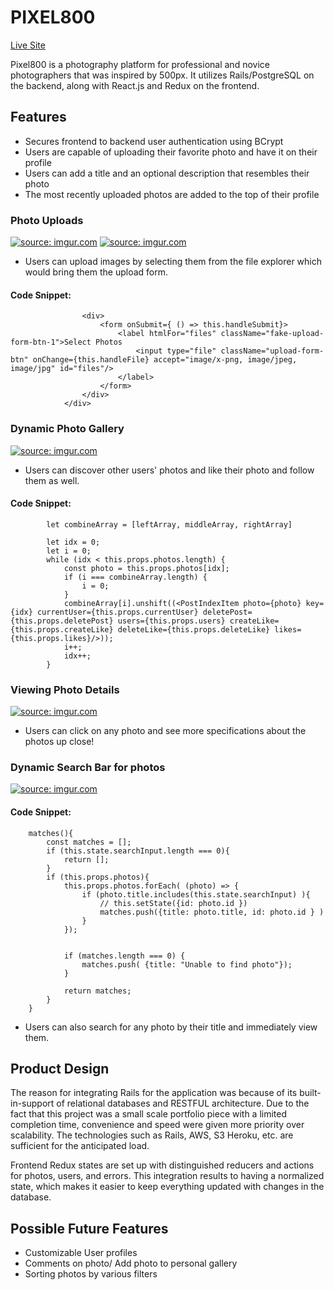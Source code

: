 # PIXEL800
[Live Site](https://pixel800.herokuapp.com/#/)

Pixel800 is a photography platform for professional and novice photographers that was inspired by 500px. It utilizes Rails/PostgreSQL on the backend, along with React.js and Redux on the frontend.


## Features

- Secures frontend to backend user authentication using BCrypt
- Users are capable of uploading their favorite photo and have it on their profile
- Users can add a title and an optional description that resembles their photo
- The most recently uploaded photos are added to the top of their profile


### Photo Uploads 

<a href="https://imgur.com/rkRgjYt"><img src="https://i.imgur.com/rkRgjYt.png" title="source: imgur.com" /></a>
<a href="https://imgur.com/3ANGBCs"><img src="https://i.imgur.com/3ANGBCs.png" title="source: imgur.com" /></a>

- Users can upload images by selecting them from the file explorer which would bring them the upload form.

#### Code Snippet:
```   <div className="uploading-picture-form2">
                <div>
                    <form onSubmit={ () => this.handleSubmit}>      
                        <label htmlFor="files" className="fake-upload-form-btn-1">Select Photos
                            <input type="file" className="upload-form-btn" onChange={this.handleFile} accept="image/x-png, image/jpeg, image/jpg" id="files"/>
                        </label>
                    </form>
                </div>
            </div>
```

### Dynamic Photo Gallery 

<a href="https://imgur.com/dYfbQN6"><img src="https://i.imgur.com/dYfbQN6.png" title="source: imgur.com" /></a>

- Users can discover other users' photos and like their photo and follow them as well.

#### Code Snippet:
```
        let combineArray = [leftArray, middleArray, rightArray]
        
        let idx = 0; 
        let i = 0;
        while (idx < this.props.photos.length) {
            const photo = this.props.photos[idx];
            if (i === combineArray.length) {
                i = 0;
            }
            combineArray[i].unshift((<PostIndexItem photo={photo} key={idx} currentUser={this.props.currentUser} deletePost={this.props.deletePost} users={this.props.users} createLike={this.props.createLike} deleteLike={this.props.deleteLike} likes={this.props.likes}/>));
            i++;
            idx++;
        }
```

### Viewing Photo Details

<a href="https://imgur.com/DIRljFU"><img src="https://i.imgur.com/DIRljFU.png" title="source: imgur.com" /></a>

- Users can click on any photo and see more specifications about the photos up close! 

### Dynamic Search Bar for photos

<a href="https://imgur.com/lik0vOQ"><img src="https://i.imgur.com/lik0vOQ.png" title="source: imgur.com" /></a>

#### Code Snippet:
```
    matches(){
        const matches = [];
        if (this.state.searchInput.length === 0){
            return [];
        }
        if (this.props.photos){ 
            this.props.photos.forEach( (photo) => {
                if (photo.title.includes(this.state.searchInput) ){
                    // this.setState({id: photo.id })
                    matches.push({title: photo.title, id: photo.id } )
                }
            });


            if (matches.length === 0) {
                matches.push( {title: "Unable to find photo"});
            }

            return matches;
        }
    }
```

- Users can also search for any photo by their title and immediately view them.

## Product Design
  The reason for integrating Rails for the application was because of its built-in-support of relational databases and RESTFUL architecture. Due to the fact that this project was a small scale portfolio piece with a limited completion time, convenience and speed were given more priority over scalability. The technologies such as Rails, AWS, S3 Heroku, etc. are sufficient for the anticipated load.
  
Frontend Redux states are set up with distinguished reducers and actions for photos, users, and errors. This integration results to having a normalized state, which makes it easier to keep everything updated with changes in the database. 


## Possible Future Features
- Customizable User profiles
- Comments on photo/ Add photo to personal gallery
- Sorting photos by various filters 
